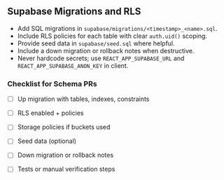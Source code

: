 ## Supabase Migrations and RLS

- Add SQL migrations in `supabase/migrations/<timestamp>_<name>.sql`.
- Include RLS policies for each table with clear `auth.uid()` scoping.
- Provide seed data in `supabase/seed.sql` where helpful.
- Include a down migration or rollback notes when destructive.
- Never hardcode secrets; use `REACT_APP_SUPABASE_URL` and `REACT_APP_SUPABASE_ANON_KEY` in client.

### Checklist for Schema PRs
- [ ] Up migration with tables, indexes, constraints
- [ ] RLS enabled + policies
- [ ] Storage policies if buckets used
- [ ] Seed data (optional)
- [ ] Down migration or rollback notes
- [ ] Tests or manual verification steps

